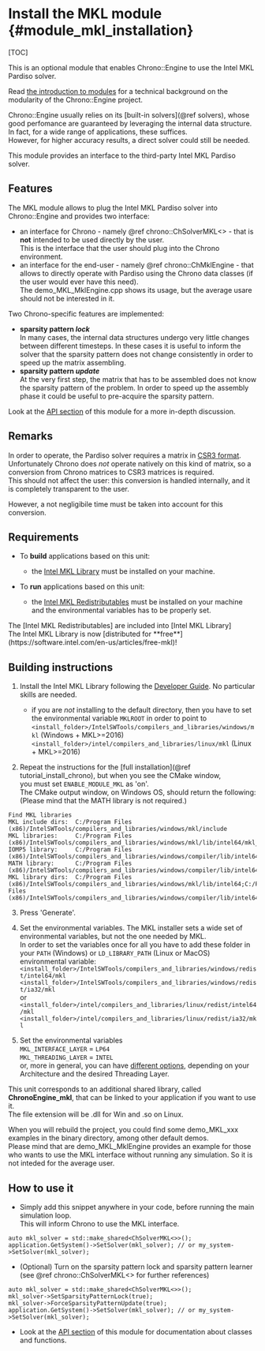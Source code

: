 Install the MKL module {#module_mkl_installation}
==========================

[TOC]

This is an optional module that enables Chrono::Engine to use the Intel MKL Pardiso solver.

Read [the introduction to modules](modularity.html) for a technical 
background on the modularity of the Chrono::Engine project.

Chrono::Engine usually relies on its [built-in solvers](@ref solvers), whose good perfomance are guaranteed by leveraging the internal data structure. 
In fact, for a wide range of applications, these suffices.<br>
However, for higher accuracy results, a direct solver could still be needed.

This module provides an interface to the third-party Intel MKL Pardiso solver.


## Features

The MKL module allows to plug the Intel MKL Pardiso solver into Chrono::Engine and provides two interface:
- an interface for Chrono - namely @ref chrono::ChSolverMKL<> - that is **not** intended to be used directly by the user.<br>
This is the interface that the user should plug into the Chrono environment.
- an interface for the end-user - namely @ref chrono::ChMklEngine - that allows to directly operate with Pardiso using the Chrono data classes (if the user would ever have this need).<br>
The demo_MKL_MklEngine.cpp shows its usage, but the average usare should not be interested in it.

Two Chrono-specific features are implemented:
- **sparsity pattern _lock_**<br>
    In many cases, the internal data structures undergo very little changes between different timesteps.
	In these cases it is useful to inform the solver that the sparsity pattern does not change consistently in order to speed up the matrix assembling.
- **sparsity pattern _update_**<br>
    At the very first step, the matrix that has to be assembled does not know the sparsity pattern of the problem. In order to speed up the assembly phase it could be useful to pre-acquire the sparsity pattern.

Look at the [API section](group__mkl__module.html) of this module for a more in-depth discussion.
	
## Remarks
In order to operate, the Pardiso solver requires a matrix in [CSR3 format](https://software.intel.com/en-us/mkl-developer-reference-fortran-sparse-blas-csr-matrix-storage-format).<br>
Unfortunately Chrono does *not* operate natively on this kind of matrix, so a conversion from Chrono matrices to CSR3 matrices is required. <br>
This should not affect the user: this conversion is handled internally, and it is completely transparent to the user.

However, a not negligibile time must be taken into account for this conversion.


## Requirements
[Intel MKL Library]: https://software.intel.com/en-us/mkl
[Intel MKL Redistributables]: https://software.intel.com/en-us/articles/intelr-composer-redistributable-libraries-by-version

- To **build** applications based on this unit:
	+ the [Intel MKL Library] must be installed on your machine.

- To **run** applications based on this unit:
	+ the [Intel MKL Redistributables] must be installed on your machine and the environmental variables has to be properly set.

<div class="ce-info">
The [Intel MKL Redistributables] are included into [Intel MKL Library]
</div>

<div class="ce-info">
The Intel MKL Library is now [distributed for **free**](https://software.intel.com/en-us/articles/free-mkl)!
</div>

## Building instructions

1. Install the Intel MKL Library following the [Developer Guide](https://software.intel.com/en-us/mkl-windows-developer-guide). No particular skills are needed.
    + if you are *not* installing to the default directory, then you have to set the environmental variable `MKLROOT` in order to point to<br>
	`<install_folder>/IntelSWTools/compilers_and_libraries/windows/mkl` (Windows + MKL>=2016)<br>
	`<install_folder>/intel/compilers_and_libraries/linux/mkl` (Linux + MKL>=2016)
	
2. Repeat the instructions for the [full installation](@ref tutorial_install_chrono), but when you see the CMake window,<br>
    you must set `ENABLE_MODULE_MKL` as 'on'.<br>
    The CMake output window, on Windows OS, should return the following: (Please mind that the MATH library is not required.)
~~~~~
Find MKL libraries
MKL include dirs:  C:/Program Files (x86)/IntelSWTools/compilers_and_libraries/windows/mkl/include
MKL libraries:     C:/Program Files (x86)/IntelSWTools/compilers_and_libraries/windows/mkl/lib/intel64/mkl_rt.lib
IOMP5 library:     C:/Program Files (x86)/IntelSWTools/compilers_and_libraries/windows/compiler/lib/intel64/libiomp5md.lib
MATH library:      C:/Program Files (x86)/IntelSWTools/compilers_and_libraries/windows/compiler/lib/intel64/libmmd.lib
MKL library dirs:  C:/Program Files (x86)/IntelSWTools/compilers_and_libraries/windows/mkl/lib/intel64;C:/Program Files (x86)/IntelSWTools/compilers_and_libraries/windows/compiler/lib/intel64
~~~~~

3. Press 'Generate'.

4. Set the environmental variables.
    The MKL installer sets a wide set of environmental variables, but not the one needed by MKL.<br>
	In order to set the variables once for all you have to add these folder in your `PATH` (Windows) or `LD_LIBRARY_PATH` (Linux or MacOS) environmental variable:
	`<install_folder>/IntelSWTools/compilers_and_libraries/windows/redist/intel64/mkl`<br>
	`<install_folder>/IntelSWTools/compilers_and_libraries/windows/redist/ia32/mkl`<br>
	or<br>
	`<install_folder>/intel/compilers_and_libraries/linux/redist/intel64/mkl`<br>
	`<install_folder>/intel/compilers_and_libraries/linux/redist/ia32/mkl`<br>
	
5. Set the environmental variables<br>
	`MKL_INTERFACE_LAYER` = `LP64`<br>
	`MKL_THREADING_LAYER` = `INTEL`<br>
	or, more in general, you can have [different options](https://software.intel.com/en-us/mkl-linux-developer-guide-dynamically-selecting-the-interface-and-threading-layer), depending on your Architecture and the desired Threading Layer.

This unit corresponds to an additional shared library, called **ChronoEngine_mkl**, that can be linked to your application if you want to use it.<br>
The file extension will be .dll for Win and .so on Linux.

When you will rebuild the project, you could find some demo_MKL_xxx examples in the 
binary directory, among other default demos.<br>
Please mind that are demo_MKL_MklEngine provides an example for those who wants to use the MKL interface without running any simulation.
So it is not inteded for the average user.


## How to use it

- Simply add this snippet anywhere in your code, before running the main simulation loop.<br>
This will inform Chrono to use the MKL interface.
~~~{.cpp}
auto mkl_solver = std::make_shared<ChSolverMKL<>>();
application.GetSystem()->SetSolver(mkl_solver); // or my_system->SetSolver(mkl_solver);
~~~

- (Optional) Turn on the sparsity pattern lock and sparsity pattern learner (see @ref chrono::ChSolverMKL<> for further references)
~~~{.cpp}
auto mkl_solver = std::make_shared<ChSolverMKL<>>();
mkl_solver->SetSparsityPatternLock(true);
mkl_solver->ForceSparsityPatternUpdate(true);
application.GetSystem()->SetSolver(mkl_solver); // or my_system->SetSolver(mkl_solver);
~~~

- Look at the [API section](group__mkl__module.html) of this module for documentation about classes and functions.